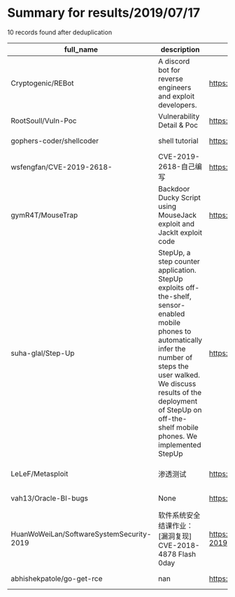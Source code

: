 
# Summary for results/2019/07/17
    
10 records found after deduplication

| full_name | description | html_url | matched_list | matched_count | pushed_at | size | stargazers_count | language | forks_count | vul_ids |
|------------------------------------------|------------------------------------------------------------------------------------------------------------------------------------------------------------------------------------------------------------------------------------------------------------------|-------------------------------------------------------------|----------------------------------|-----------------|---------------------------|--------|--------------------|------------|---------------|-------------------|
| Cryptogenic/REBot | A discord bot for reverse engineers and exploit developers. | https://github.com/Cryptogenic/REBot | ['exploit'] | 1 | 2019-07-17 19:44:56+00:00 | 34 | 50 | Go | 11 | [] |
| RootSoull/Vuln-Poc | Vulnerability Detail & Poc | https://github.com/RootSoull/Vuln-Poc | ['vulnerability poc'] | 1 | 2019-07-17 06:56:36+00:00 | 712 | 5 | nan | 1 | [] |
| gophers-coder/shellcoder | shell tutorial | https://github.com/gophers-coder/shellcoder | ['shellcode'] | 1 | 2019-07-17 03:49:53+00:00 | 31 | 0 | Shell | 1 | [] |
| wsfengfan/CVE-2019-2618- | CVE-2019-2618-自己编写 | https://github.com/wsfengfan/CVE-2019-2618- | ['cve-2'] | 1 | 2019-07-17 08:53:13+00:00 | 136 | 1 | Python | 2 | ['CVE-2019-2618'] |
| gymR4T/MouseTrap | Backdoor Ducky Script using MouseJack exploit and JackIt exploit code | https://github.com/gymR4T/MouseTrap | ['exploit'] | 1 | 2019-07-17 15:06:26+00:00 | 14 | 0 | | 2 | [] |
| suha-glal/Step-Up | StepUp, a step counter application. StepUp exploits off-the-shelf, sensor-enabled mobile phones to automatically infer the number of steps the user walked. We discuss results of the deployment of StepUp on off-the-shelf mobile phones. We implemented StepUp | https://github.com/suha-glal/Step-Up | ['exploit'] | 1 | 2019-07-17 03:46:32+00:00 | 1419 | 0 | Java | 0 | [] |
| LeLeF/Metasploit | 渗透测试 | https://github.com/LeLeF/Metasploit | ['metasploit module OR payload'] | 1 | 2019-07-17 05:24:11+00:00 | 26969 | 0 | nan | 0 | [] |
| vah13/Oracle-BI-bugs | None | https://github.com/vah13/Oracle-BI-bugs | ['exploit'] | 1 | 2019-07-17 14:34:27+00:00 | 448 | 33 | | 8 | [] |
| HuanWoWeiLan/SoftwareSystemSecurity-2019 | 软件系统安全结课作业：[漏洞复现] CVE-2018-4878 Flash 0day | https://github.com/HuanWoWeiLan/SoftwareSystemSecurity-2019 | ['0day'] | 1 | 2019-07-17 16:44:09+00:00 | 2516 | 0 | Python | 3 | ['CVE-2018-4878'] |
| abhishekpatole/go-get-rce | nan | https://github.com/abhishekpatole/go-get-rce | ['rce'] | 1 | 2019-07-17 19:56:24+00:00 | 2 | 0 | Go | 0 | [] |
